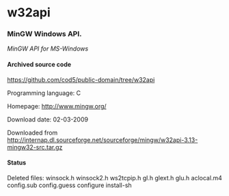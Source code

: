 # w32api #

### MinGW Windows API. ###

*MinGW API for MS-Windows*

#### Archived source code ####
https://github.com/cod5/public-domain/tree/w32api

Programming language: C

Homepage: http://www.mingw.org/

Download date: 02-03-2009

Downloaded from http://internap.dl.sourceforge.net/sourceforge/mingw/w32api-3.13-mingw32-src.tar.gz

#### Status ####
Deleted files: winsock.h winsock2.h ws2tcpip.h gl.h glext.h 
glu.h
   aclocal.m4 config.sub config.guess configure install-sh 

